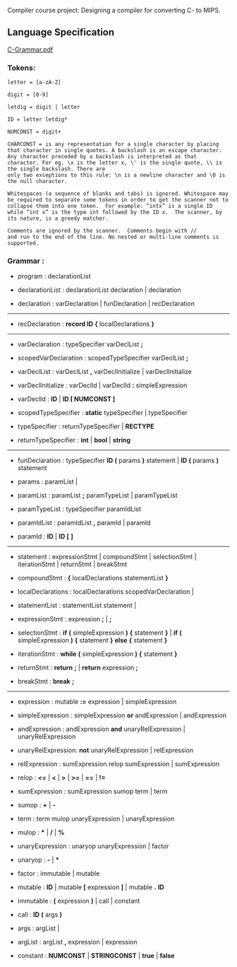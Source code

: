Compiler course project: Designing a compiler for converting C- to MIPS.

## Language Specification

[C-Grammar.pdf](http://marvin.cs.uidaho.edu/Teaching/CS445/c-Grammar.pdf)

### Tokens:

```
letter = [a-zA-Z]

digit = [0-9]

letdig = digit | letter 

ID = letter letdig*

NUMCONST = digit+

CHARCONST = is any representation for a single character by placing that character in single quotes. A backslash is an escape character. Any character preceded by a backslash is interpreted as that character. For eg. \x is the letter x, \' is the single quote, \\ is the single backslash. There are
only two exceptions to this rule: \n is a newline character and \0 is the null character.

Whitespaces (a sequence of blanks and tabs) is ignored. Whitespace may be required to separate some tokens in order to get the scanner not to collapse them into one token.  For example: “intx” is a single ID while “int x” is the type int followed by the ID x.  The scanner, by its nature, is a greedy matcher.

Comments are ignored by the scanner.  Comments begin with //
and run to the end of the line. No nested or multi-line comments is supported.

```

### Grammar : 

* program           :   declarationList

* declarationList   :   declarationList declaration
                    |   declaration

* declaration       :   varDeclaration
                    |   funDeclaration
                    |   recDeclaration

---------

* recDeclaration    :   **record ID** **{** localDeclarations **}**

---------

* varDeclaration    :   typeSpecifier varDeclList **;**

* scopedVarDeclaration  :   scopedTypeSpecifier varDeclList **;**

* varDeclList       :   varDeclList **,** varDeclInitialize
                    |   varDeclInitialize

* varDeclInitialize :   varDeclId
                    |   varDeclId **:** simpleExpression

* varDeclId         :   **ID**
                    |   **ID [ NUMCONST ]**

* scopedTypeSpecifier   :   **static** typeSpecifier
                        |   typeSpecifier

* typeSpecifier     :   returnTypeSpecifier
                    |   **RECTYPE**

* returnTypeSpecifier   :   **int**
                        |   **bool**
                        |   **string**

-----

* funDeclaration    :   typeSpecifier **ID** **(** params **)** statement
                    |   **ID** **(** params **)** statement

* params            :   paramList 
                    |   

* paramList         :   paramList **;** paramTypeList
                    |   paramTypeList

* paramTypeList     :   typeSpecifier paramIdList

* paramIdList       :   paramIdList **,** paramId
                    |   paramId

* paramId           :   **ID**
                    |   **ID** **[** **]**

-----

* statement         :   expressionStmt
                    |   compoundStmt
                    |   selectionStmt
                    |   iterationStmt
                    |   returnStmt
                    |   breakStmt

* compoundStmt      :   **{** localDeclarations statementList **}**

* localDeclarations :   localDeclarations scopedVarDeclaration
                    |   

* statementList     :   statementList statement
                    |   

* expressionStmt    :   expression **;**
                    |   **;**

* selectionStmt     :   **if** **(** simpleExpression **)** **{** statement **}**
                    |   **if** **(** simpleExpression **)** **{** statement **}** **else** **{** statement **}**

* iterationStmt     :   **while** **(** simpleExpression **)** **{** statement **}**

* returnStmt        :   **return** **;** 
                    |   **return** expression **;**

* breakStmt         :   **break** **;**


-----

* expression        :   mutable __:=__ expression
                    |   simpleExpression

* simpleExpression  :   simpleExpression **or** andExpression 
                    |   andExpression

* andExpression     :   andExpression **and** unaryRelExpression
                    |   unaryRelExpression

* unaryRelExpression:   **not** unaryRelExpression 
                    |   relExpression

* relExpression     :   sumExpression relop sumExpression
                    |   sumExpression

* relop             :   **<=**
                    |   **<**
                    |   **>**
                    |   **>=**
                    |   **==**
                    |   **!=**

* sumExpression     :   sumExpression sumop term
                    |   term

* sumop             :   **+**
                    |   **-**

* term              :   term mulop unaryExpression
                    |   unaryExpression

* mulop             :   __*__
                    |   __/__
                    |   __%__

* unaryExpression   :   unaryop unaryExpression
                    |   factor

* unaryop           :   **-**
                    |   __*__

* factor            :   immutable
                    |   mutable

* mutable           :   **ID**
                    |   mutable **[** expression **]**
                    |   mutable **.** **ID**

* immutable         :   **(** expression **)** 
                    |   call
                    |   constant

* call              :   **ID** **(** args **)**

* args              :   argList
                    |

* argList           :   argList **,** expression 
                    |   expression

* constant          :   **NUMCONST**
                    |   **STRINGCONST**
                    |   **true**
                    |   **false**